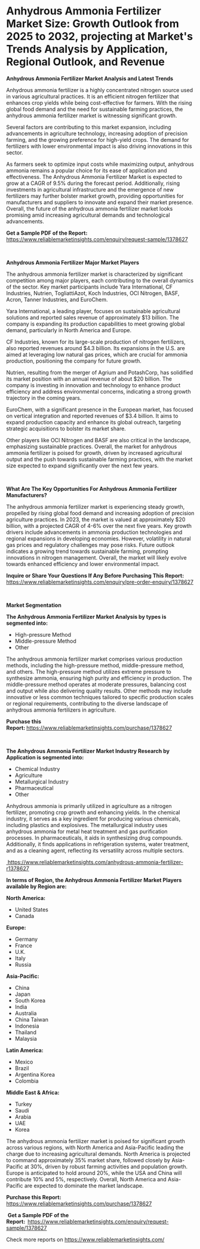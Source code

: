 <p><h1>Anhydrous Ammonia Fertilizer Market Size: Growth Outlook from 2025 to 2032, projecting at Market's Trends Analysis by Application, Regional Outlook, and Revenue</h1></p><p><strong>Anhydrous Ammonia Fertilizer Market Analysis and Latest Trends</strong></p>
<p><p>Anhydrous ammonia fertilizer is a highly concentrated nitrogen source used in various agricultural practices. It is an efficient nitrogen fertilizer that enhances crop yields while being cost-effective for farmers. With the rising global food demand and the need for sustainable farming practices, the anhydrous ammonia fertilizer market is witnessing significant growth. </p><p>Several factors are contributing to this market expansion, including advancements in agriculture technology, increasing adoption of precision farming, and the growing preference for high-yield crops. The demand for fertilizers with lower environmental impact is also driving innovations in this sector. </p><p>As farmers seek to optimize input costs while maximizing output, anhydrous ammonia remains a popular choice for its ease of application and effectiveness. The Anhydrous Ammonia Fertilizer Market is expected to grow at a CAGR of 9.5% during the forecast period. Additionally, rising investments in agricultural infrastructure and the emergence of new fertilizers may further bolster market growth, providing opportunities for manufacturers and suppliers to innovate and expand their market presence. Overall, the future of the anhydrous ammonia fertilizer market looks promising amid increasing agricultural demands and technological advancements.</p></p>
<p><strong>Get a Sample PDF of the Report:&nbsp;</strong> <a href="https://www.reliablemarketinsights.com/enquiry/request-sample/1378627?utm_campaign=3274&utm_medium=2&utm_source=Github&utm_content=ia&utm_term=31032025&utm_id=anhydrous-ammonia-fertilizer">https://www.reliablemarketinsights.com/enquiry/request-sample/1378627</a></p>
<p>&nbsp;</p>
<p><strong>Anhydrous Ammonia Fertilizer Major Market Players</strong></p>
<p><p>The anhydrous ammonia fertilizer market is characterized by significant competition among major players, each contributing to the overall dynamics of the sector. Key market participants include Yara International, CF Industries, Nutrien, TogliattiAzot, Koch Industries, OCI Nitrogen, BASF, Acron, Tanner Industries, and EuroChem.</p><p>Yara International, a leading player, focuses on sustainable agricultural solutions and reported sales revenue of approximately $13 billion. The company is expanding its production capabilities to meet growing global demand, particularly in North America and Europe.</p><p>CF Industries, known for its large-scale production of nitrogen fertilizers, also reported revenues around $4.3 billion. Its expansions in the U.S. are aimed at leveraging low natural gas prices, which are crucial for ammonia production, positioning the company for future growth.</p><p>Nutrien, resulting from the merger of Agrium and PotashCorp, has solidified its market position with an annual revenue of about $20 billion. The company is investing in innovation and technology to enhance product efficiency and address environmental concerns, indicating a strong growth trajectory in the coming years.</p><p>EuroChem, with a significant presence in the European market, has focused on vertical integration and reported revenues of $3.4 billion. It aims to expand production capacity and enhance its global outreach, targeting strategic acquisitions to bolster its market share.</p><p>Other players like OCI Nitrogen and BASF are also critical in the landscape, emphasizing sustainable practices. Overall, the market for anhydrous ammonia fertilizer is poised for growth, driven by increased agricultural output and the push towards sustainable farming practices, with the market size expected to expand significantly over the next few years.</p></p>
<p>&nbsp;</p>
<p><strong>What Are The Key Opportunities For Anhydrous Ammonia Fertilizer Manufacturers?</strong></p>
<p><p>The anhydrous ammonia fertilizer market is experiencing steady growth, propelled by rising global food demand and increasing adoption of precision agriculture practices. In 2023, the market is valued at approximately $20 billion, with a projected CAGR of 4-6% over the next five years. Key growth drivers include advancements in ammonia production technologies and regional expansions in developing economies. However, volatility in natural gas prices and regulatory challenges may pose risks. Future outlook indicates a growing trend towards sustainable farming, prompting innovations in nitrogen management. Overall, the market will likely evolve towards enhanced efficiency and lower environmental impact.</p></p>
<p><strong>Inquire or Share Your Questions If Any Before Purchasing This Report:</strong> <a href="https://www.reliablemarketinsights.com/enquiry/pre-order-enquiry/1378627?utm_campaign=3274&utm_medium=2&utm_source=Github&utm_content=ia&utm_term=31032025&utm_id=anhydrous-ammonia-fertilizer">https://www.reliablemarketinsights.com/enquiry/pre-order-enquiry/1378627</a></p>
<p>&nbsp;</p>
<p><strong>Market Segmentation</strong></p>
<p><strong>The Anhydrous Ammonia Fertilizer Market Analysis by types is segmented into:</strong></p>
<p><ul><li>High-pressure Method</li><li>Middle-pressure Method</li><li>Other</li></ul></p>
<p><p>The anhydrous ammonia fertilizer market comprises various production methods, including the high-pressure method, middle-pressure method, and others. The high-pressure method utilizes extreme pressure to synthesize ammonia, ensuring high purity and efficiency in production. The middle-pressure method operates at moderate pressures, balancing cost and output while also delivering quality results. Other methods may include innovative or less common techniques tailored to specific production scales or regional requirements, contributing to the diverse landscape of anhydrous ammonia fertilizers in agriculture.</p></p>
<p><strong>Purchase this Report:&nbsp;</strong><a href="https://www.reliablemarketinsights.com/purchase/1378627?utm_campaign=3274&utm_medium=2&utm_source=Github&utm_content=ia&utm_term=31032025&utm_id=anhydrous-ammonia-fertilizer">https://www.reliablemarketinsights.com/purchase/1378627</a></p>
<p>&nbsp;</p>
<p><strong>The Anhydrous Ammonia Fertilizer Market Industry Research by Application is segmented into:</strong></p>
<p><ul><li>Chemical Industry</li><li>Agriculture</li><li>Metallurgical Industry</li><li>Pharmaceutical</li><li>Other</li></ul></p>
<p><p>Anhydrous ammonia is primarily utilized in agriculture as a nitrogen fertilizer, promoting crop growth and enhancing yields. In the chemical industry, it serves as a key ingredient for producing various chemicals, including plastics and explosives. The metallurgical industry uses anhydrous ammonia for metal heat treatment and gas purification processes. In pharmaceuticals, it aids in synthesizing drug compounds. Additionally, it finds applications in refrigeration systems, water treatment, and as a cleaning agent, reflecting its versatility across multiple sectors.</p></p>
<p><a href="https://www.reliablemarketinsights.com/anhydrous-ammonia-fertilizer-r1378627?utm_campaign=3274&utm_medium=2&utm_source=Github&utm_content=ia&utm_term=31032025&utm_id=anhydrous-ammonia-fertilizer">&nbsp;https://www.reliablemarketinsights.com/anhydrous-ammonia-fertilizer-r1378627</a></p>
<p><strong>In terms of Region, the Anhydrous Ammonia Fertilizer Market Players available by Region are:</strong></p>
<p>
    <p> <strong> North America: </strong>
        <ul>
            <li>United States</li>
            <li>Canada</li>
        </ul>
        </p> 
    <p> <strong> Europe: </strong>
        <ul>
            <li>Germany</li>
            <li>France</li>
            <li>U.K.</li>
            <li>Italy</li>
            <li>Russia</li>
        </ul>
        </p> 
    <p> <strong> Asia-Pacific: </strong>
        <ul>
            <li>China</li>
            <li>Japan</li>
            <li>South Korea</li>
            <li>India</li>
            <li>Australia</li>
            <li>China Taiwan</li>
            <li>Indonesia</li>
            <li>Thailand</li>
            <li>Malaysia</li>
        </ul>
        </p> 
    <p> <strong> Latin America: </strong>
        <ul>
            <li>Mexico</li>
            <li>Brazil</li>
            <li>Argentina Korea</li>
            <li>Colombia</li>
        </ul>
        </p> 
    <p> <strong> Middle East & Africa: </strong>
        <ul>
            <li>Turkey</li>
            <li>Saudi</li>
            <li>Arabia</li>
            <li>UAE</li>
            <li>Korea</li>
        </ul>
    </p>
    </p>
<p><p>The anhydrous ammonia fertilizer market is poised for significant growth across various regions, with North America and Asia-Pacific leading the charge due to increasing agricultural demands. North America is projected to command approximately 35% market share, followed closely by Asia-Pacific at 30%, driven by robust farming activities and population growth. Europe is anticipated to hold around 20%, while the USA and China will contribute 10% and 5%, respectively. Overall, North America and Asia-Pacific are expected to dominate the market landscape.</p></p>
<p><strong>Purchase this Report: </strong><a href="https://www.reliablemarketinsights.com/purchase/1378627?utm_campaign=3274&utm_medium=2&utm_source=Github&utm_content=ia&utm_term=31032025&utm_id=anhydrous-ammonia-fertilizer">https://www.reliablemarketinsights.com/purchase/1378627</a></p>
<p>&nbsp;<strong>Get a Sample PDF of the Report:&nbsp;&nbsp;</strong><a href="https://www.reliablemarketinsights.com/enquiry/request-sample/1378627?utm_campaign=3274&utm_medium=2&utm_source=Github&utm_content=ia&utm_term=31032025&utm_id=anhydrous-ammonia-fertilizer">https://www.reliablemarketinsights.com/enquiry/request-sample/1378627</a></p>
<p><strong></strong></p>
<p>Check more reports on <a href="https://www.reliablemarketinsights.com/?utm_campaign=3274&utm_medium=2&utm_source=Github&utm_content=ia&utm_term=31032025&utm_id=anhydrous-ammonia-fertilizer">https://www.reliablemarketinsights.com/</a></p>